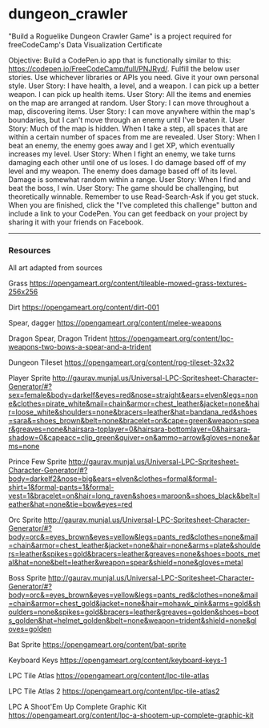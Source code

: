 # dungeon_crawler
"Build a Roguelike Dungeon Crawler Game" is a project required for freeCodeCamp's Data Visualization Certificate

Objective: Build a CodePen.io app that is functionally similar to this: https://codepen.io/FreeCodeCamp/full/PNJRyd/.
Fulfill the below user stories. Use whichever libraries or APIs you need. Give it your own personal style.
User Story: I have health, a level, and a weapon. I can pick up a better weapon. I can pick up health items.
User Story: All the items and enemies on the map are arranged at random.
User Story: I can move throughout a map, discovering items.
User Story: I can move anywhere within the map's boundaries, but I can't move through an enemy until I've beaten it.
User Story: Much of the map is hidden. When I take a step, all spaces that are within a certain number of spaces from me are revealed.
User Story: When I beat an enemy, the enemy goes away and I get XP, which eventually increases my level.
User Story: When I fight an enemy, we take turns damaging each other until one of us loses. I do damage based off of my level and my weapon. The enemy does damage based off of its level. Damage is somewhat random within a range.
User Story: When I find and beat the boss, I win.
User Story: The game should be challenging, but theoretically winnable.
Remember to use Read-Search-Ask if you get stuck.
When you are finished, click the "I've completed this challenge" button and include a link to your CodePen. 
You can get feedback on your project by sharing it with your friends on Facebook.





----

### Resources
All art adapted from sources

Grass
https://opengameart.org/content/tileable-mowed-grass-textures-256x256

Dirt
https://opengameart.org/content/dirt-001

Spear, dagger
https://opengameart.org/content/melee-weapons

Dragon Spear, Dragon Trident
https://opengameart.org/content/lpc-weapons-two-bows-a-spear-and-a-trident

Dungeon Tileset
https://opengameart.org/content/rpg-tileset-32x32

Player Sprite
http://gaurav.munjal.us/Universal-LPC-Spritesheet-Character-Generator/#?sex=female&body=darkelf&eyes=red&nose=straight&ears=elven&legs=none&clothes=pirate_white&mail=chain&armor=chest_leather&jacket=none&hair=loose_white&shoulders=none&bracers=leather&hat=bandana_red&shoes=sara&=shoes_brown&belt=none&bracelet=on&cape=green&weapon=spear&greaves=none&hairsara-toplayer=0&hairsara-bottomlayer=0&hairsara-shadow=0&capeacc=clip_green&quiver=on&ammo=arrow&gloves=none&arms=none

Prince Few Sprite
http://gaurav.munjal.us/Universal-LPC-Spritesheet-Character-Generator/#?body=darkelf2&nose=big&ears=elven&clothes=formal&formal-shirt=1&formal-pants=1&formal-vest=1&bracelet=on&hair=long_raven&shoes=maroon&=shoes_black&belt=leather&hat=none&tie=bow&eyes=red

Orc Sprite
http://gaurav.munjal.us/Universal-LPC-Spritesheet-Character-Generator/#?body=orc&=eyes_brown&eyes=yellow&legs=pants_red&clothes=none&mail=chain&armor=chest_leather&jacket=none&hair=none&arms=plate&shoulders=leather&spikes=gold&bracers=leather&greaves=none&shoes=boots_metal&hat=none&belt=leather&weapon=spear&shield=none&gloves=metal

Boss Sprite
http://gaurav.munjal.us/Universal-LPC-Spritesheet-Character-Generator/#?body=orc&=eyes_brown&eyes=yellow&legs=pants_red&clothes=none&mail=chain&armor=chest_gold&jacket=none&hair=mohawk_pink&arms=gold&shoulders=none&spikes=gold&bracers=leather&greaves=golden&shoes=boots_golden&hat=helmet_golden&belt=none&weapon=trident&shield=none&gloves=golden

Bat Sprite
https://opengameart.org/content/bat-sprite

Keyboard Keys
https://opengameart.org/content/keyboard-keys-1

LPC Tile Atlas
https://opengameart.org/content/lpc-tile-atlas

LPC Tile Atlas 2
https://opengameart.org/content/lpc-tile-atlas2

LPC A Shoot'Em Up Complete Graphic Kit
https://opengameart.org/content/lpc-a-shootem-up-complete-graphic-kit

